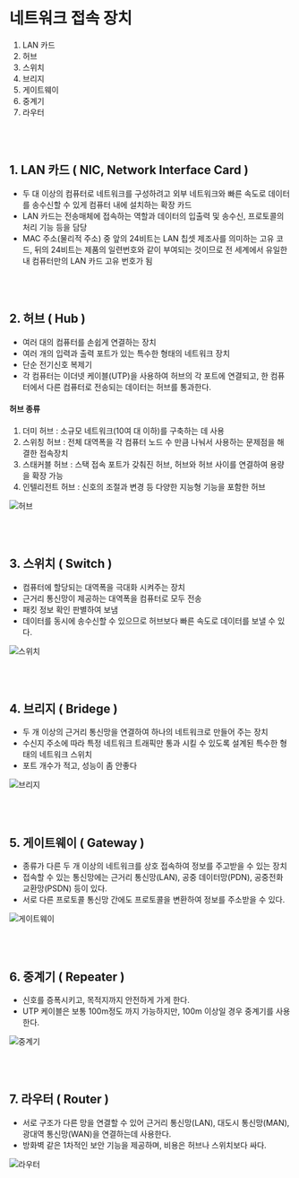 # 네트워크 접속 장치

1. LAN 카드
2. 허브
3. 스위치
4. 브리지
5. 게이트웨이
6. 중계기
7. 라우터


<br/><br/>

## 1. LAN 카드 ( NIC, Network Interface Card )

- 두 대 이상의 컴퓨터로 네트워크를 구성하려고 외부 네트워크와 빠른 속도로 데이터를 송수신할 수 있게 컴퓨터 내에 설치하는 확장 카드  
- LAN 카드는 전송매체에 접속하는 역할과 데이터의 입출력 및 송수신, 프로토콜의 처리 기능 등을 담당
- MAC 주소(물리적 주소) 중 앞의 24비트는 LAN 칩셋 제조사를 의미하는 고유 코드, 뒤의 24비트는 제품의 일련번호와 같이 부여되는 것이므로 전 세계에서 유일한 내 컴퓨터만의 LAN 카드 고유 번호가 됨

  

<br/><br/>

## 2. 허브 ( Hub )

- 여러 대의 컴퓨터를 손쉽게 연결하는 장치
- 여러 개의 입력과 출력 포트가 있는 특수한 형태의 네트워크 장치
- 단순 전기신호 복제기
- 각 컴퓨터는 이더넷 케이블(UTP)을 사용하여 허브의 각 포트에 연결되고, 한 컴퓨터에서 다른 컴퓨터로 전송되는 데이터는 허브를 통과한다.


#### 허브 종류

1. 더미 허브 : 소규모 네트워크(10여 대 이하)를 구축하는 데 사용
2. 스위칭 허브 : 전체 대역폭을 각 컴퓨터 노드 수 만큼 나눠서 사용하는 문제점을 해결한 접속장치
3. 스태커블 허브 : 스택 접속 포트가 갖춰진 허브, 허브와 허브 사이를 연결하여 용량을 확장 가능
4. 인텔리전트 허브 : 신호의 조절과 변경 등 다양한 지능형 기능을 포함한 허브 


![허브](https://t1.daumcdn.net/cfile/tistory/2627F935585779831B)
 


<br/><br/>

## 3. 스위치 ( Switch )

- 컴퓨터에 할당되는 대역폭을 극대화 시켜주는 장치
- 근거리 통신망이 제공하는 대역폭을 컴퓨터로 모두 전송
- 패킷 정보 확인 판별하여 보냄
- 데이터를 동시에 송수신할 수 있으므로 허브보다 빠른 속도로 데이터를 보낼 수 있다.

![스위치](https://t1.daumcdn.net/cfile/tistory/21213F36585779A80B)
 


<br/><br/>

## 4. 브리지 ( Bridege )

- 두 개 이상의 근거리 통신망을 연결하여 하나의 네트워크로 만들어 주는 장치
- 수신지 주소에 따라 특정 네트워크 트래픽만 통과 시킬 수 있도록 설계된 특수한 형태의 네트워크 스위치
- 포트 개수가 적고, 성능이 좀 안좋다

![브리지](https://t1.daumcdn.net/cfile/tistory/276ED134585779C813)
 


<br/><br/>

## 5. 게이트웨이 ( Gateway )

- 종류가 다른 두 개 이상의 네트워크를 상호 접속하여 정보를 주고받을 수 있는 장치
- 접속할 수 있는 통신망에는 근거리 통신망(LAN), 공중 데이터망(PDN), 공중전화 교환망(PSDN) 등이 있다.
- 서로 다른 프로토콜 통신망 간에도 프로토콜을 변환하여 정보를 주소받을 수 있다.

![게이트웨이](https://t1.daumcdn.net/cfile/tistory/2649B734585779E534)
 


<br/><br/>

## 6. 중계기 ( Repeater )

- 신호를 증폭시키고, 목적지까지 안전하게 가게 한다.
- UTP 케이블은 보통 100m정도 까지 가능하지만, 100m 이상일 경우 중계기를 사용한다.
 
![중계기](https://t1.daumcdn.net/cfile/tistory/271DD43558577A4B28)
 


<br/><br/>

## 7. 라우터 ( Router )

- 서로 구조가 다른 망을 연결할 수 있어 근거리 통신망(LAN), 대도시 통신망(MAN), 광대역 통신망(WAN)을 연결하는데 사용한다.
- 방화벽 같은 1차적인 보안 기능을 제공하며, 비용은 허브나 스위치보다 싸다.

![라우터](https://t1.daumcdn.net/cfile/tistory/2250EC3358577A2D34)